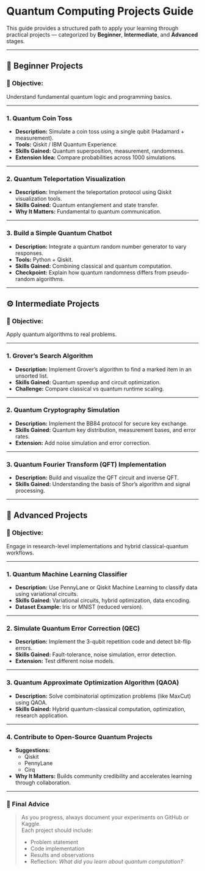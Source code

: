 # Quantum Computing Projects Guide

This guide provides a structured path to apply your learning through practical projects — categorized by **Beginner**, **Intermediate**, and **Advanced** stages.

---

## 🧩 Beginner Projects

### 🎯 Objective:
Understand fundamental quantum logic and programming basics.

---

### 1. **Quantum Coin Toss**
- **Description:** Simulate a coin toss using a single qubit (Hadamard + measurement).  
- **Tools:** Qiskit / IBM Quantum Experience.  
- **Skills Gained:** Quantum superposition, measurement, randomness.  
- **Extension Idea:** Compare probabilities across 1000 simulations.  

---

### 2. **Quantum Teleportation Visualization**
- **Description:** Implement the teleportation protocol using Qiskit visualization tools.  
- **Skills Gained:** Quantum entanglement and state transfer.  
- **Why It Matters:** Fundamental to quantum communication.  

---

### 3. **Build a Simple Quantum Chatbot**
- **Description:** Integrate a quantum random number generator to vary responses.  
- **Tools:** Python + Qiskit.  
- **Skills Gained:** Combining classical and quantum computation.  
- **Checkpoint:** Explain how quantum randomness differs from pseudo-random algorithms.

---

## ⚙️ Intermediate Projects

### 🎯 Objective:
Apply quantum algorithms to real problems.

---

### 1. **Grover’s Search Algorithm**
- **Description:** Implement Grover’s algorithm to find a marked item in an unsorted list.  
- **Skills Gained:** Quantum speedup and circuit optimization.  
- **Challenge:** Compare classical vs quantum runtime scaling.

---

### 2. **Quantum Cryptography Simulation**
- **Description:** Implement the BB84 protocol for secure key exchange.  
- **Skills Gained:** Quantum key distribution, measurement bases, and error rates.  
- **Extension:** Add noise simulation and error correction.

---

### 3. **Quantum Fourier Transform (QFT) Implementation**
- **Description:** Build and visualize the QFT circuit and inverse QFT.  
- **Skills Gained:** Understanding the basis of Shor’s algorithm and signal processing.  

---

## 🚀 Advanced Projects

### 🎯 Objective:
Engage in research-level implementations and hybrid classical-quantum workflows.

---

### 1. **Quantum Machine Learning Classifier**
- **Description:** Use PennyLane or Qiskit Machine Learning to classify data using variational circuits.  
- **Skills Gained:** Variational circuits, hybrid optimization, data encoding.  
- **Dataset Example:** Iris or MNIST (reduced version).  

---

### 2. **Simulate Quantum Error Correction (QEC)**
- **Description:** Implement the 3-qubit repetition code and detect bit-flip errors.  
- **Skills Gained:** Fault-tolerance, noise simulation, error detection.  
- **Extension:** Test different noise models.

---

### 3. **Quantum Approximate Optimization Algorithm (QAOA)**
- **Description:** Solve combinatorial optimization problems (like MaxCut) using QAOA.  
- **Skills Gained:** Hybrid quantum-classical computation, optimization, research application.  

---

### 4. **Contribute to Open-Source Quantum Projects**
- **Suggestions:**
  - Qiskit
  - PennyLane
  - Cirq  
- **Why It Matters:** Builds community credibility and accelerates learning through collaboration.

---

### 🧭 Final Advice
> As you progress, always document your experiments on GitHub or Kaggle.  
> Each project should include:
> - Problem statement  
> - Code implementation  
> - Results and observations  
> - Reflection: *What did you learn about quantum computation?*

